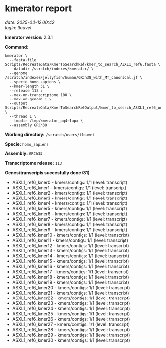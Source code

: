# kmerator report
*date: 2025-04-12 00:42*  
*login: tlouvet*

**kmerator version:** 2.3.1

**Command:**

```
kmerator \
  --fasta-file Scripts/RecreateData/KmerToSearchRef/kmer_to_search_ASXL1_ref6.fasta \
  --datadir /scratch/indexes/kmerator/ \
  --genome /scratch/indexes/jellyfish/human/GRCh38_with_MT_canonical.jf \
  --specie homo_sapiens \
  --kmer-length 31 \
  --release 113 \
  --max-on-transcriptome 100 \
  --max-on-genome 1 \
  --output Scripts/RecreateData/KmerToSearchRefOutput/kmer_to_search_ASXL1_ref6_output \
  --thread 1 \
  --tmpdir /tmp/kmerator_pq4r1upx \
  --assembly GRCh38
```

**Working directory:** `/scratch/users/tlouvet`

**Specie:** `homo_sapiens`

**Assembly:** `GRCh38`

**Transcriptome release:** `113`

**Genes/transcripts succesfully done (31)**

- ASXL1_ref6_kmer0 - kmers/contigs: 1/1 (level: transcript)
- ASXL1_ref6_kmer1 - kmers/contigs: 1/1 (level: transcript)
- ASXL1_ref6_kmer2 - kmers/contigs: 1/1 (level: transcript)
- ASXL1_ref6_kmer3 - kmers/contigs: 1/1 (level: transcript)
- ASXL1_ref6_kmer4 - kmers/contigs: 1/1 (level: transcript)
- ASXL1_ref6_kmer5 - kmers/contigs: 1/1 (level: transcript)
- ASXL1_ref6_kmer6 - kmers/contigs: 1/1 (level: transcript)
- ASXL1_ref6_kmer7 - kmers/contigs: 1/1 (level: transcript)
- ASXL1_ref6_kmer8 - kmers/contigs: 1/1 (level: transcript)
- ASXL1_ref6_kmer9 - kmers/contigs: 1/1 (level: transcript)
- ASXL1_ref6_kmer10 - kmers/contigs: 1/1 (level: transcript)
- ASXL1_ref6_kmer11 - kmers/contigs: 1/1 (level: transcript)
- ASXL1_ref6_kmer12 - kmers/contigs: 1/1 (level: transcript)
- ASXL1_ref6_kmer13 - kmers/contigs: 1/1 (level: transcript)
- ASXL1_ref6_kmer14 - kmers/contigs: 1/1 (level: transcript)
- ASXL1_ref6_kmer15 - kmers/contigs: 1/1 (level: transcript)
- ASXL1_ref6_kmer16 - kmers/contigs: 1/1 (level: transcript)
- ASXL1_ref6_kmer17 - kmers/contigs: 1/1 (level: transcript)
- ASXL1_ref6_kmer18 - kmers/contigs: 1/1 (level: transcript)
- ASXL1_ref6_kmer19 - kmers/contigs: 1/1 (level: transcript)
- ASXL1_ref6_kmer20 - kmers/contigs: 1/1 (level: transcript)
- ASXL1_ref6_kmer21 - kmers/contigs: 1/1 (level: transcript)
- ASXL1_ref6_kmer22 - kmers/contigs: 1/1 (level: transcript)
- ASXL1_ref6_kmer23 - kmers/contigs: 1/1 (level: transcript)
- ASXL1_ref6_kmer24 - kmers/contigs: 1/1 (level: transcript)
- ASXL1_ref6_kmer25 - kmers/contigs: 1/1 (level: transcript)
- ASXL1_ref6_kmer26 - kmers/contigs: 1/1 (level: transcript)
- ASXL1_ref6_kmer27 - kmers/contigs: 1/1 (level: transcript)
- ASXL1_ref6_kmer28 - kmers/contigs: 1/1 (level: transcript)
- ASXL1_ref6_kmer29 - kmers/contigs: 1/1 (level: transcript)
- ASXL1_ref6_kmer30 - kmers/contigs: 1/1 (level: transcript)
